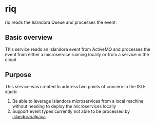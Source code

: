 # riq

riq reads the Islandora Queue and processes the event.

## Basic overview

This service reads an Islandora event from ActiveMQ and processes the event from either a microservice running locally or from a service in the cloud.

## Purpose

This service was created to address two points of concern in the ISLE stack:

1. Be able to leverage Islandora microservices from a local machine without needing to deploy the microservices locally
2. Support event types currently not able to be processed by [islandora/alpaca](https://github.com/islandora/alpaca)
